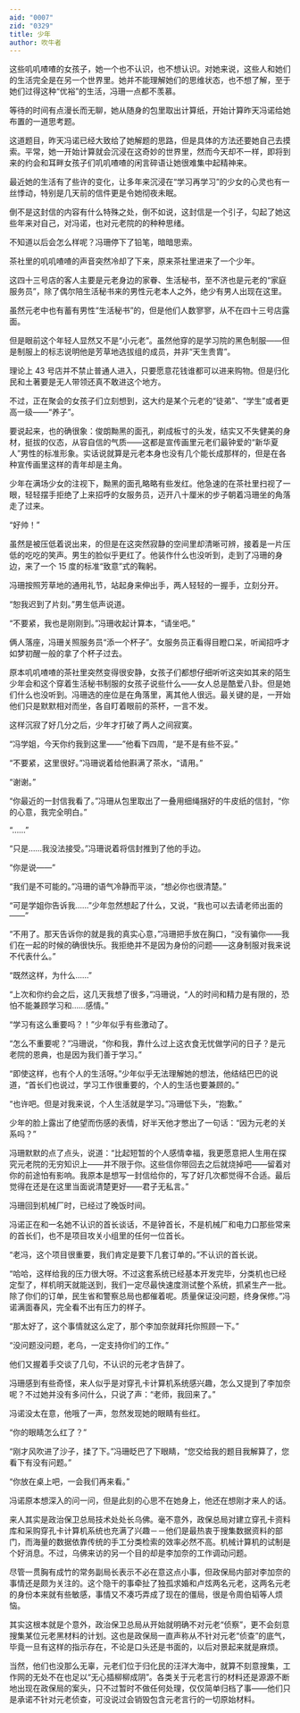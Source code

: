 ```yaml
---
aid: "0007"
zid: "0329"
title: 少年
author: 吹牛者
---
```


这些叽叽喳喳的女孩子，她一个也不认识，也不想认识。对她来说，这些人和她们的生活完全是在另一个世界里。她并不能理解她们的思维状态，也不想了解，至于她们过得这种“优裕”的生活，冯珊一点都不羡慕。

等待的时间有点漫长而无聊，她从随身的包里取出计算纸，开始计算昨天冯诺给她布置的一道思考题。

这道题目，昨天冯诺已经大致给了她解题的思路，但是具体的方法还要她自己去摸索。平常，她一开始计算就会沉浸在这奇妙的世界里，然而今天却不一样，即将到来的约会和耳畔女孩子们叽叽喳喳的闲言碎语让她很难集中起精神来。

最近她的生活有了些许的变化，让多年来沉浸在“学习再学习”的少女的心灵也有一丝悸动，特别是几天前的信件更是令她彻夜未眠。

倒不是这封信的内容有什么特殊之处，倒不如说，这封信是一个引子，勾起了她这些年来对自己，对冯诺，也对元老院的的种种思绪。

不知道以后会怎么样呢？冯珊停下了铅笔，暗暗思索。

茶社里的叽叽喳喳的声音突然冷却了下来，原来茶社里进来了一个少年。

这四十三号店的客人主要是元老身边的家眷、生活秘书，至不济也是元老的“家庭服务员”，除了偶尔陪生活秘书来的男性元老本人之外，绝少有男人出现在这里。

虽然元老中也有蓄有男性“生活秘书”的，但是他们人数寥寥，从不在四十三号店露面。

但是眼前这个年轻人显然又不是“小元老”。虽然他穿的是学习院的黑色制服――但是制服上的标志说明他是芳草地选拔组的成员，并非“天生贵胄”。

理论上 43 号店并不禁止普通人进入，只要愿意花钱谁都可以进来购物。但是归化民和土著要是无人带领还真不敢进这个地方。

不过，正在聚会的女孩子们立刻想到，这大约是某个元老的“徒弟”、“学生”或者更高一级――“养子”。

要说起来，也的确很象：俊朗黝黑的面孔，剃成板寸的头发，结实又不失健美的身材，挺拔的仪态，从容自信的气质――这都是宣传画里元老们最钟爱的“新华夏人”男性的标准形象。实话说就算是元老本身也没有几个能长成那样的，但是在各种宣传画里这样的青年却是主角。

少年在满场少女的注视下，黝黑的面孔略略有些发红。他急速的在茶社里扫视了一眼，轻轻摆手拒绝了上来招呼的女服务员，迈开八十厘米的步子朝着冯珊坐的角落走了过来。

“好帅！”

虽然是被压低着说出来，的但是在这突然寂静的空间里却清晰可辨，接着是一片压低的吃吃的笑声。男生的脸似乎更红了。他装作什么也没听到，走到了冯珊的身边，来了一个 15 度的标准“致意”式的鞠躬。

冯珊按照芳草地的通用礼节，站起身来伸出手，两人轻轻的一握手，立刻分开。

“恕我迟到了片刻。”男生低声说道。

“不要紧，我也是刚刚到。”冯珊收起计算本，“请坐吧。”

俩人落座，冯珊关照服务员“添一个杯子”。女服务员正看得目瞪口呆，听闻招呼才如梦初醒一般的拿了个杯子过去。

原本叽叽喳喳的茶社里突然变得很安静，女孩子们都想仔细听听这突如其来的陌生少年会和这个穿着生活秘书制服的女孩子说些什么――女人总是酷爱八卦。但是她们什么也没听到。冯珊选的座位是在角落里，离其他人很远。最关键的是，一开始他们只是默默相对而坐，各自盯着眼前的茶杯，一言不发。

这样沉寂了好几分之后，少年才打破了两人之间寂寞。

“冯学姐，今天你约我到这里――”他看下四周，“是不是有些不妥。”

“不要紧，这里很好。”冯珊说着给他斟满了茶水，“请用。”

“谢谢。”

“你最近的一封信我看了。”冯珊从包里取出了一叠用细绳捆好的牛皮纸的信封，“你的心意，我完全明白。”

“……”

“只是……我没法接受。”冯珊说着将信封推到了他的手边。

“你是说――”

“我们是不可能的。”冯珊的语气冷静而平淡，“想必你也很清楚。”

“可是学姐你告诉我……”少年忽然想起了什么，又说，“我也可以去请老师出面的――”

“不用了。那天告诉你的就是我的真实心意，”冯珊把手放在胸口，“没有骗你――我们在一起的时候的确很快乐。我拒绝并不是因为身份的问题――这身制服对我来说不代表什么。”

“既然这样，为什么……”

“上次和你约会之后，这几天我想了很多，”冯珊说，“人的时间和精力是有限的，恐怕不能兼顾学习和……感情。”

“学习有这么重要吗？！”少年似乎有些激动了。

“怎么不重要呢？”冯珊说，“你和我，靠什么过上这衣食无忧做学问的日子？是元老院的恩典，也是因为我们善于学习。”

“即使这样，也有个人的生活呀。”少年似乎无法理解她的想法，他结结巴巴的说道，“首长们也说过，学习工作很重要的，个人的生活也要兼顾的。”

“也许吧。但是对我来说，个人生活就是学习。”冯珊低下头，“抱歉。”

少年的脸上露出了绝望而伤感的表情，好半天他才憋出了一句话：“因为元老的关系吗？”

冯珊默默的点了点头，说道：“比起短暂的个人感情幸福，我更愿意把人生用在探究元老院的无穷知识上――并不限于你。这些信你带回去之后就烧掉吧――留着对你的前途怕有影响。我原本是想写一封信给你的，写了好几次都觉得不合适。最后觉得在还是在这里当面说清楚更好――君子无私言。”

冯珊回到机械厂时，已经过了晚饭时间。

冯诺正在和一名她不认识的首长谈话，不是钟首长，不是机械厂和电力口那些常来的首长们，也不是项目攻关小组里的任何一位首长。

“老冯，这个项目很重要，我们肯定是要下几套订单的。”不认识的首长说。

“哈哈，这样给我的压力很大呀。不过这套系统已经基本开发完毕，分类机也已经定型了，样机明天就能送到，我们一定尽最快速度测试整个系统，抓紧生产一批。除了你们的订单，民生省和警察总局也都催着呢。质量保证没问题，终身保修。”冯诺满面春风，完全看不出有压力的样子。

“那太好了，这个事情就这么定了，那个李加奈就拜托你照顾一下。”

“没问题没问题，老乌，一定支持你们的工作。”

他们又握着手交谈了几句，不认识的元老才告辞了。

冯珊感到有些奇怪，来人似乎是对穿孔卡计算机系统感兴趣，怎么又提到了李加奈呢？不过她并没有多问什么，只说了声：“老师，我回来了。”

冯诺没太在意，他哦了一声，忽然发现她的眼睛有些红。

“你的眼睛怎么红了？”

“刚才风吹进了沙子，揉了下。”冯珊眨巴了下眼睛，“您交给我的题目我解算了，您看下有没有问题。”

“你放在桌上吧，一会我们再来看。”

冯诺原本想深入的问一问，但是此刻的心思不在她身上，他还在想刚才来人的话。

来人其实是政治保卫总局技术处处长乌佛。毫不意外，政保总局对建立穿孔卡资料库和采购穿孔卡计算机系统也充满了兴趣－－他们是最热衷于搜集数据资料的部门，而海量的数据依靠传统的手工分类检索的效率必然不高。机械计算机的试制是个好消息。不过，乌佛来访的另一个目的却是李加奈的工作调动问题。

尽管一贯胸有成竹的常务副局长表示不必在意这点小事，但政保局内部对李加奈的事情还是颇为关注的。这个隐干的事牵扯了独孤求婚和卢炫两名元老，这两名元老的身份本来就有些敏感，事情又不凑巧弄成了现在的僵局，很是令周伯韬等人烦恼。

其实这根本就是个意外，政治保卫总局从开始就明确不对元老“侦察”，更不会刻意搜集某位元老黑材料的计划。这也是政保局一直声称从不针对元老“侦查”的底气，毕竟一旦有这样的指示存在，不论是口头还是书面的，以后对景起来就是麻烦。

当然，他们也没那么无辜，元老们位于归化民的汪洋大海中，就算不刻意搜集，工作网的无处不在也足以“无心插柳柳成阴”。各类关于元老言行的材料还是源源不断地出现在政保局的案头，只不过暂时不做任何处理，仅仅简单归档了事——他们只是承诺不针对元老侦查，可没说过会销毁包含元老言行的一切原始材料。
